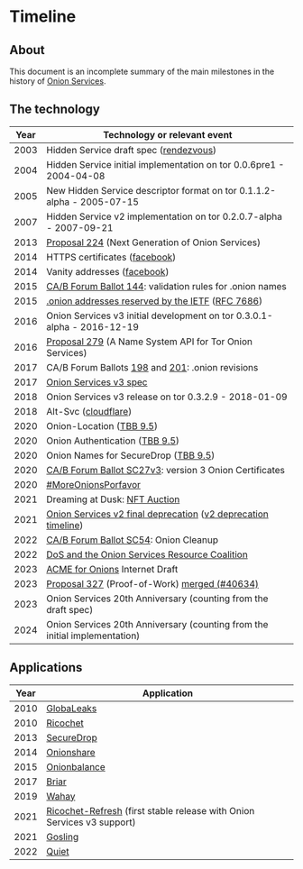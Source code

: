 # Timeline

## About

This document is an incomplete summary of the main milestones in the history of
[Onion Services][].

## The technology

Year | Technology or relevant event
-----|---------------------------------------------------------------------------
2003 | Hidden Service draft spec ([rendezvous][])
2004 | Hidden Service initial implementation on tor 0.0.6pre1 - 2004-04-08
2005 | New Hidden Service descriptor format on tor 0.1.1.2-alpha - 2005-07-15
2007 | Hidden Service v2 implementation on tor 0.2.0.7-alpha - 2007-09-21
2013 | [Proposal 224][] (Next Generation of Onion Services)
2014 | HTTPS certificates ([facebook][])
2014 | Vanity addresses   ([facebook][])
2015 | [CA/B Forum Ballot 144][]: validation rules for .onion names
2015 | [.onion addresses reserved by the IETF][] ([RFC 7686][])
2016 | Onion Services v3 initial development on tor 0.3.0.1-alpha - 2016-12-19
2016 | [Proposal 279][] (A Name System API for Tor Onion Services)
2017 | CA/B Forum Ballots [198][] and [201][]: .onion revisions
2017 | [Onion Services v3 spec][]
2018 | Onion Services v3 release on tor 0.3.2.9 - 2018-01-09
2018 | Alt-Svc ([cloudflare][])
2020 | Onion-Location ([TBB 9.5][])
2020 | Onion Authentication ([TBB 9.5][])
2020 | Onion Names for SecureDrop ([TBB 9.5][])
2020 | [CA/B Forum Ballot SC27v3][]: version 3 Onion Certificates
2020 | [#MoreOnionsPorfavor][]
2021 | Dreaming at Dusk: [NFT Auction][]
2021 | [Onion Services v2 final deprecation][] ([v2 deprecation timeline][])
2022 | [CA/B Forum Ballot SC54][]: Onion Cleanup
2022 | [DoS and the Onion Services Resource Coalition][]
2023 | [ACME for Onions][] Internet Draft
2023 | [Proposal 327][] (Proof-of-Work) [merged (#40634)][]
2023 | Onion Services 20th Anniversary (counting from the draft spec)
2024 | Onion Services 20th Anniversary (counting from the initial implementation)

## Applications

Year | Application
-----|---------------------------------------------------------------------------
2010 | [GlobaLeaks][]
2010 | [Ricochet][]
2013 | [SecureDrop][]
2014 | [Onionshare][]
2015 | [Onionbalance][]
2017 | [Briar][]
2019 | [Wahay][]
2021 | [Ricochet-Refresh][] (first stable release with Onion Services v3 support)
2021 | [Gosling][]
2022 | [Quiet][]

[Onion Services]: https://community.torproject.org/onion-services/
[rendezvous]: https://gitlab.torproject.org/tpo/core/tor/-/commit/3d538f6d702937c23bec33b3bdd62ff9fba9d2a3
[facebook]: https://blog.torproject.org/facebook-hidden-services-and-https-certs/
[cloudflare]: https://blog.cloudflare.com/cloudflare-onion-service/
[CA/B Forum Ballot 144]: https://cabforum.org/2015/02/18/ballot-144-validation-rules-dot-onion-names/
[.onion addresses reserved by the IETF]: https://blog.torproject.org/landmark-hidden-services-onion-names-reserved-ietf/
[RFC 7686]: https://www.rfc-editor.org/info/rfc7686
[TBB 9.5]: https://www.torproject.org/releases/tor-browser-95/
[Proposal 224]: https://gitlab.torproject.org/tpo/core/torspec/-/blob/main/proposals/224-rend-spec-ng.txt
[Proposal 279]: https://gitlab.torproject.org/tpo/core/torspec/-/blob/main/proposals/279-naming-layer-api.txt
[198]: https://cabforum.org/2017/05/08/ballot-198-onion-revisions/
[201]: https://cabforum.org/2017/06/08/2427/
[Onion Services v3 spec]: https://spec.torproject.org/rend-spec-v3
[Onion Services v2 final deprecation]: https://support.torproject.org/onionservices/v2-deprecation/
[CA/B Forum Ballot SC27v3]: https://cabforum.org/2020/02/20/ballot-sc27v3-version-3-onion-certificates/
[#MoreOnionsPorfavor]: https://blog.torproject.org/more-onions-porfavor/
[NFT Auction]: https://blog.torproject.org/nft-auction-and-whats-next/
[v2 deprecation timeline]: https://blog.torproject.org/v2-deprecation-timeline/
[CA/B Forum Ballot SC54]: https://cabforum.org/2022/03/24/ballot-sc54-onion-cleanup/
[DoS and the Onion Services Resource Coalition]: https://blog.torproject.org/tor-network-ddos-attack/
[ACME for Onions]: https://acmeforonions.org
[Proposal 327]: https://gitlab.torproject.org/tpo/core/torspec/-/blob/main/proposals/327-pow-over-intro.txt
[merged (#40634)]: https://gitlab.torproject.org/tpo/core/tor/-/issues/40634

[Onionshare]: https://support.torproject.org/onionservices/v2-deprecation/
[GlobaLeaks]: https://en.wikipedia.org/wiki/GlobaLeaks
[SecureDrop]: https://en.wikipedia.org/wiki/SecureDrop
[Onionbalance]: https://gitlab.torproject.org/tpo/core/onionbalance/-/commit/a8b970c7799a106440facd0ab9f0b19220a16e57
[Ricochet]: https://github.com/ricochet-im/ricochet/commit/8bf50c6d07bd61122828ed6870dadd1a52bd5794
[Ricochet-Refresh]: https://ricochetrefresh.net
[Gosling]: https://github.com/blueprint-freespeech/gosling/
[Wahay]: https://wahay.org
[Quiet]: https://tryquiet.org
[Briar]: https://briarproject.org

